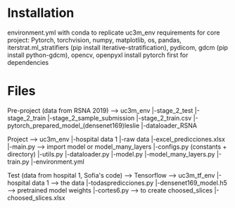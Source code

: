 # Installation
environment.yml with conda to replicate uc3m_env
requirements for core project: Pytorch, torchvision, numpy, matplotlib, os, pandas, iterstrat.ml_stratifiers (pip install iterative-stratification), pydicom, gdcm (pip install python-gdcm), opencv, openpyxl
install pytorch first for dependencies

# Files
Pre-project (data from RSNA 2019) --> uc3m_env
|-stage_2_test
|-stage_2_train
|-stage_2_sample_submission
|-stage_2_train.csv
|-pytorch_prepared_model_(densenet169)leslie
|-dataloader_RSNA

Project --> uc3m_env
|-hospital data 1
  |-raw data
  |-excel_predicciones.xlsx
|-main.py --> import model or model_many_layers
|-configs.py (constants + directory)
|-utils.py
|-dataloader.py
|-model.py
|-model_many_layers.py
|-train.py
|-environment.yml

Test (data from hospital 1, Sofia's code) --> Tensorflow --> uc3m_tf_env
|-hospital data 1 --> the data
|-todaspredicciones.py
|-densenet169_model.h5 --> pretrained model weights
|-cortes6.py --> to create choosed_slices
|-choosed_slices.xlsx



